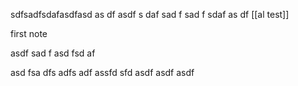 sdfsadfsdafasdfasd
as
df
asdf
s
daf
sad
f
sad
f
sdaf
as
df
[[al test]]

first note

asdf
sad
f
asd
fsd
af


asd
fsa
dfs
adfs
adf
assfd
sfd
asdf
asdf
asdf
